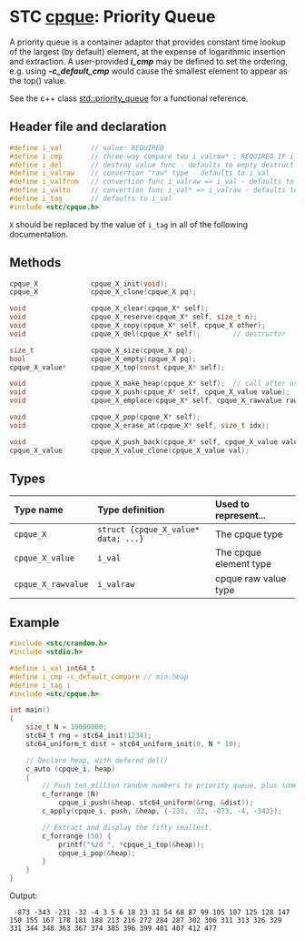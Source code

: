 # STC [cpque](../include/stc/cpque.h): Priority Queue

A priority queue is a container adaptor that provides constant time lookup of the largest (by default) element, at the expense of logarithmic insertion and extraction.
A user-provided ***i_cmp*** may be defined to set the ordering, e.g. using ***-c_default_cmp*** would cause the smallest element to appear as the top() value.

See the c++ class [std::priority_queue](https://en.cppreference.com/w/cpp/container/priority_queue) for a functional reference.

## Header file and declaration

```c
#define i_val       // value: REQUIRED
#define i_cmp       // three-way compare two i_valraw* : REQUIRED IF i_valraw is a non-integral type
#define i_del       // destroy value func - defaults to empty destruct
#define i_valraw    // convertion "raw" type - defaults to i_val
#define i_valfrom   // convertion func i_valraw => i_val - defaults to plain copy
#define i_valto     // convertion func i_val* => i_valraw - defaults to plain copy
#define i_tag       // defaults to i_val
#include <stc/cpque.h>
```
`X` should be replaced by the value of `i_tag` in all of the following documentation.

## Methods

```c
cpque_X             cpque_X_init(void);
cpque_X             cpque_X_clone(cpque_X pq);

void                cpque_X_clear(cpque_X* self);
void                cpque_X_reserve(cpque_X* self, size_t n);
void                cpque_X_copy(cpque_X* self, cpque_X other);
void                cpque_X_del(cpque_X* self);        // destructor

size_t              cpque_X_size(cpque_X pq);
bool                cpque_X_empty(cpque_X pq);
cpque_X_value*      cpque_X_top(const cpque_X* self);

void                cpque_X_make_heap(cpque_X* self);  // call after using push_back().
void                cpque_X_push(cpque_X* self, cpque_X_value value);
void                cpque_X_emplace(cpque_X* self, cpque_X_rawvalue raw);

void                cpque_X_pop(cpque_X* self);
void                cpque_X_erase_at(cpque_X* self, size_t idx);

void                cpque_X_push_back(cpque_X* self, cpque_X_value value); // breaks heap-property
cpque_X_value       cpque_X_value_clone(cpque_X_value val);
```

## Types

| Type name          | Type definition                       | Used to represent...    |
|:-------------------|:--------------------------------------|:------------------------|
| `cpque_X`          | `struct {cpque_X_value* data; ...}`   | The cpque type          |
| `cpque_X_value`    | `i_val`                               | The cpque element type  |
| `cpque_X_rawvalue` | `i_valraw`                            | cpque raw value type    |

## Example
```c
#include <stc/crandom.h>
#include <stdio.h>

#define i_val int64_t
#define i_cmp -c_default_compare // min-heap
#define i_tag i
#include <stc/cpque.h>

int main()
{
    size_t N = 10000000;
    stc64_t rng = stc64_init(1234);
    stc64_uniform_t dist = stc64_uniform_init(0, N * 10);

    // Declare heap, with defered del()
    c_auto (cpque_i, heap)
    {
        // Push ten million random numbers to priority queue, plus some negative ones.
        c_forrange (N)
            cpque_i_push(&heap, stc64_uniform(&rng, &dist));
        c_apply(cpque_i, push, &heap, {-231, -32, -873, -4, -343});

        // Extract and display the fifty smallest.
        c_forrange (50) {
            printf("%zd ", *cpque_i_top(&heap));
            cpque_i_pop(&heap);
        }
    }
}
```
Output:
```
 -873 -343 -231 -32 -4 3 5 6 18 23 31 54 68 87 99 105 107 125 128 147 150 155 167 178 181 188 213 216 272 284 287 302 306 311 313 326 329 331 344 348 363 367 374 385 396 399 401 407 412 477
```

